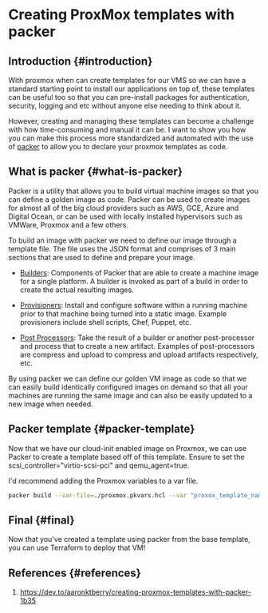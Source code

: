 # Creating ProxMox templates with packer


## Introduction {#introduction}

With proxmox when can create templates for our VMS so we can have a standard starting point to install our applications on top of, these templates can be useful too so that you can pre-install packages for authentication, security, logging and etc without anyone else needing to think about it.

However, creating and managing these templates can become a challenge with how time-consuming and manual it can be. I want to show you how you can make this process more standardized and automated with the use of [packer](https://www.packer.io/) to allow you to declare your proxmox templates as code.


## What is packer {#what-is-packer}

Packer is a utility that allows you to build virtual machine images so that you can define a golden image as code. Packer can be used to create images for almost all of the big cloud providers such as AWS, GCE, Azure and Digital Ocean, or can be used with locally installed hypervisors such as VMWare, Proxmox and a few others.

To build an image with packer we need to define our image through a template file. The file uses the JSON format and comprises of 3 main sections that are used to define and prepare your image.

-   [Builders](https://www.packer.io/docs/terminology#builders): Components of Packer that are able to create a machine image for a single platform. A builder is invoked as part of a build in order to create the actual resulting images.

-   [Provisioners](https://www.packer.io/docs/terminology#provisioners): Install and configure software within a running machine prior to that machine being turned into a static image. Example provisioners include shell scripts, Chef, Puppet, etc.

-   [Post Processors](https://www.packer.io/docs/terminology#post-processors): Take the result of a builder or another post-processor and process that to create a new artifact. Examples of post-processors are compress and upload to compress and upload artifacts respectively, etc.

By using packer we can define our golden VM image as code so that we can easily build identically configured images on demand so that all your machines are running the same image and can also be easily updated to a new image when needed.


## Packer template {#packer-template}

Now that we have our cloud-init enabled image on Proxmox, we can use Packer to create a template based off of this template.
Ensure to set the scsi\_controller="virtio-scsi-pci" and qemu\_agent=true.

I'd recommend adding the Proxmox variables to a var file.

```bash
packer build --var-file=./proxmox.pkvars.hcl --var "proxox_template_name=test-output-template" --var "proxmox_source_template=ubuntu2004-cloud" base.pkr.hcl
```


## Final {#final}

Now that you've created a template using packer from the base template, you can use Terraform to deploy that VM!


## References {#references}

1.  <https://dev.to/aaronktberry/creating-proxmox-templates-with-packer-1b35>

